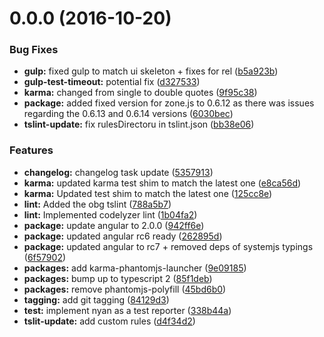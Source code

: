 <a name="0.0.0"></a>
# 0.0.0 (2016-10-20)


### Bug Fixes

* **gulp:** fixed gulp to match ui skeleton + fixes for rel ([b5a923b](https://bitbucketsson.betsson.local/scm/wf/obg.ng2.sdk.skeleton/commits/b5a923b))
* **gulp-test-timeout:** potential fix ([d327533](https://bitbucketsson.betsson.local/scm/wf/obg.ng2.sdk.skeleton/commits/d327533))
* **karma:** changed from single to double quotes ([9f95c38](https://bitbucketsson.betsson.local/scm/wf/obg.ng2.sdk.skeleton/commits/9f95c38))
* **package:** added fixed version for zone.js to 0.6.12 as there was issues regarding the 0.6.13 and 0.6.14 versions ([6030bec](https://bitbucketsson.betsson.local/scm/wf/obg.ng2.sdk.skeleton/commits/6030bec))
* **tslint-update:** fix rulesDirectoru in tslint.json ([bb38e06](https://bitbucketsson.betsson.local/scm/wf/obg.ng2.sdk.skeleton/commits/bb38e06))


### Features

* **changelog:** changelog task update ([5357913](https://bitbucketsson.betsson.local/scm/wf/obg.ng2.sdk.skeleton/commits/5357913))
* **karma:** updated karma test shim to match the latest one ([e8ca56d](https://bitbucketsson.betsson.local/scm/wf/obg.ng2.sdk.skeleton/commits/e8ca56d))
* **karma:** Updated test shim to match the latest one ([125cc8e](https://bitbucketsson.betsson.local/scm/wf/obg.ng2.sdk.skeleton/commits/125cc8e))
* **lint:** Added the obg tslint ([788a5b7](https://bitbucketsson.betsson.local/scm/wf/obg.ng2.sdk.skeleton/commits/788a5b7))
* **lint:** Implemented codelyzer lint ([1b04fa2](https://bitbucketsson.betsson.local/scm/wf/obg.ng2.sdk.skeleton/commits/1b04fa2))
* **package:** update angular to 2.0.0 ([942ff6e](https://bitbucketsson.betsson.local/scm/wf/obg.ng2.sdk.skeleton/commits/942ff6e))
* **package:** updated angular rc6 ready ([262895d](https://bitbucketsson.betsson.local/scm/wf/obg.ng2.sdk.skeleton/commits/262895d))
* **package:** updated angular to rc7 + removed deps of systemjs typings ([6f57902](https://bitbucketsson.betsson.local/scm/wf/obg.ng2.sdk.skeleton/commits/6f57902))
* **packages:** add karma-phantomjs-launcher ([9e09185](https://bitbucketsson.betsson.local/scm/wf/obg.ng2.sdk.skeleton/commits/9e09185))
* **packages:** bump up to typescript 2 ([85f1deb](https://bitbucketsson.betsson.local/scm/wf/obg.ng2.sdk.skeleton/commits/85f1deb))
* **packages:** remove phantomjs-polyfill ([45bd6b0](https://bitbucketsson.betsson.local/scm/wf/obg.ng2.sdk.skeleton/commits/45bd6b0))
* **tagging:** add git tagging ([84129d3](https://bitbucketsson.betsson.local/scm/wf/obg.ng2.sdk.skeleton/commits/84129d3))
* **test:** implement nyan as a test reporter ([338b44a](https://bitbucketsson.betsson.local/scm/wf/obg.ng2.sdk.skeleton/commits/338b44a))
* **tslit-update:** add custom rules ([d4f34d2](https://bitbucketsson.betsson.local/scm/wf/obg.ng2.sdk.skeleton/commits/d4f34d2))



